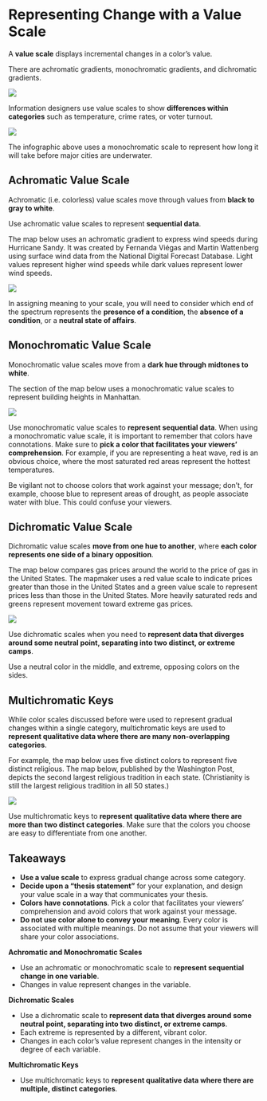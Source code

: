 # Representing Change with a Value Scale


A **value scale** displays incremental changes in a color’s value.

There are achromatic gradients, monochromatic gradients, and dichromatic gradients.

![](https://i.imgur.com/qBFiP2F.png)

Information designers use value scales to show **differences within categories** such as temperature, crime rates, or voter turnout. 

![](https://i.imgur.com/m6G3gnQ.png)

The infographic above uses a monochromatic scale to represent how long it will take before major cities are underwater.

## Achromatic Value Scale

Achromatic (i.e. colorless) value scales move through values from **black to gray to white**. 

Use achromatic value scales to represent **sequential data**. 

The map below uses an achromatic gradient to express wind speeds during Hurricane Sandy. It was created by Fernanda Viégas and Martin Wattenberg using surface wind data from the National Digital Forecast Database. Light values represent higher wind speeds while dark values represent lower wind speeds.

![](https://i.imgur.com/6ycASKg.png)

In assigning meaning to your scale, you will need to consider which end of the spectrum represents the **presence of a condition**, the **absence of a condition**, or a **neutral state of affairs**. 

## Monochromatic Value Scale

Monochromatic value scales move from a **dark hue through midtones to white**. 

The section of the map below uses a monochromatic value scales to represent building heights in Manhattan. 

![](https://i.imgur.com/FMCzSYQ.png)

Use monochromatic value scales to **represent sequential data**. When using a monochromatic value scale, it is important to remember that colors have connotations. Make sure to **pick a color that facilitates your viewers’ comprehension**. For example, if you are representing a heat wave, red is an obvious choice, where the most saturated red areas represent the hottest temperatures. 

Be vigilant not to choose colors that work against your message; don’t, for example, choose blue to represent areas of drought, as people associate water with blue. This could confuse your viewers. 


## Dichromatic Value Scale

Dichromatic value scales **move from one hue to another**, where **each color represents one side of a binary opposition**. 

The map below compares gas prices around the world to the price of gas in the United States. The mapmaker uses a red value scale to indicate prices greater than those in the United States and a green value scale to represent prices less than those in the United States. More heavily saturated reds and greens represent movement toward extreme gas prices.

![](https://i.imgur.com/7GYKfe5.png)


Use dichromatic scales when you need to **represent data that diverges around some neutral point, separating into two distinct, or extreme camps**. 

Use a neutral color in the middle, and extreme, opposing colors on the sides. 

## Multichromatic Keys

While color scales discussed before were used to represent gradual changes within a single category, multichromatic keys are used to **represent qualitative data where there are many non-overlapping categories**. 

For example, the map below uses five distinct colors to represent five distinct religious. The map below, published by the Washington Post, depicts the second largest religious tradition in each state. (Christianity is still the largest religious tradition in all 50 states.)

![](https://i.imgur.com/7fjw8Cr.png)

Use multichromatic keys to **represent qualitative data where there are more than two distinct categories**. Make sure that the colors you choose are easy to differentiate from one another.

## Takeaways

	
* **Use a value scale** to express gradual change across some category.  
* **Decide upon a “thesis statement”** for your explanation, and design your value scale in a way that communicates your thesis.
* **Colors have connotations**. Pick a color that facilitates your viewers’ comprehension and avoid colors that work against your message.
* **Do not use color alone to convey your meaning**. Every color is associated with multiple meanings. Do not assume that your viewers will share your color associations. 

**Achromatic and Monochromatic Scales**
* Use an achromatic or monochromatic scale to **represent sequential change in one variable**.
* Changes in value represent changes in the variable.

**Dichromatic Scales**

* Use a dichromatic scale to **represent data that diverges around some neutral point, separating into two distinct, or extreme camps**.
* Each extreme is represented by a different, vibrant color.
* Changes in each color’s value represent changes in the intensity or degree of each variable.

**Multichromatic Keys**

* Use multichromatic keys to **represent qualitative data where there are multiple, distinct categories**.

